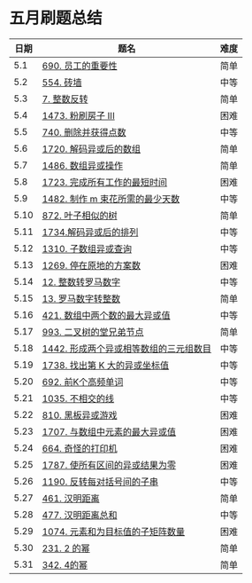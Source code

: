 # 五月刷题总结

| 日期 | 题名                                                         | 难度 |
| ---- | ------------------------------------------------------------ | ---- |
| 5.1  | [690. 员工的重要性](https://leetcode-cn.com/problems/employee-importance/) | 简单 |
| 5.2  | [554. 砖墙](https://leetcode-cn.com/problems/brick-wall/)    | 中等 |
| 5.3  | [7. 整数反转](https://leetcode-cn.com/problems/reverse-integer/) | 简单 |
| 5.4  | [1473. 粉刷房子 III](https://leetcode-cn.com/problems/paint-house-iii/) | 困难 |
| 5.5  | [740. 删除并获得点数](https://leetcode-cn.com/problems/delete-and-earn/) | 中等 |
| 5.6  | [1720. 解码异或后的数组](https://leetcode-cn.com/problems/decode-xored-array/) | 简单 |
| 5.7  | [1486. 数组异或操作](https://leetcode-cn.com/problems/xor-operation-in-an-array/) | 简单 |
| 5.8  | [1723. 完成所有工作的最短时间](https://leetcode-cn.com/problems/find-minimum-time-to-finish-all-jobs/) | 困难 |
| 5.9  | [1482. 制作 m 束花所需的最少天数](https://leetcode-cn.com/problems/minimum-number-of-days-to-make-m-bouquets/) | 中等 |
| 5.10 | [872. 叶子相似的树](https://leetcode-cn.com/problems/leaf-similar-trees/) | 简单 |
| 5.11 | [1734.解码异或后的排列](https://leetcode-cn.com/problems/decode-xored-permutation/) | 中等 |
| 5.12 | [1310. 子数组异或查询](https://leetcode-cn.com/problems/xor-queries-of-a-subarray/) | 中等 |
| 5.13 | [1269. 停在原地的方案数](https://leetcode-cn.com/problems/number-of-ways-to-stay-in-the-same-place-after-some-steps/) | 困难 |
| 5.14 | [12. 整数转罗马数字](https://leetcode-cn.com/problems/integer-to-roman/) | 中等 |
| 5.15 | [13. 罗马数字转整数](https://leetcode-cn.com/problems/roman-to-integer/) | 简单 |
| 5.16 | [421. 数组中两个数的最大异或值](https://leetcode-cn.com/problems/maximum-xor-of-two-numbers-in-an-array/) | 中等 |
| 5.17 | [993. 二叉树的堂兄弟节点](https://leetcode-cn.com/problems/cousins-in-binary-tree/) | 简单 |
| 5.18 | [1442. 形成两个异或相等数组的三元组数目](https://leetcode-cn.com/problems/count-triplets-that-can-form-two-arrays-of-equal-xor/) | 中等 |
| 5.19 | [1738. 找出第 K 大的异或坐标值](https://leetcode-cn.com/problems/find-kth-largest-xor-coordinate-value/) | 中等 |
| 5.20 | [692. 前K个高频单词](https://leetcode-cn.com/problems/top-k-frequent-words/) | 中等 |
| 5.21 | [1035. 不相交的线](https://leetcode-cn.com/problems/uncrossed-lines/) | 中等 |
| 5.22 | [810. 黑板异或游戏](https://leetcode-cn.com/problems/chalkboard-xor-game/) | 困难 |
| 5.23 | [1707. 与数组中元素的最大异或值](https://leetcode-cn.com/problems/maximum-xor-with-an-element-from-array/) | 困难 |
| 5.24 | [664. 奇怪的打印机](https://leetcode-cn.com/problems/strange-printer/) | 困难 |
| 5.25 | [1787. 使所有区间的异或结果为零](https://leetcode-cn.com/problems/make-the-xor-of-all-segments-equal-to-zero/) | 困难 |
| 5.26 | [1190. 反转每对括号间的子串](https://leetcode-cn.com/problems/reverse-substrings-between-each-pair-of-parentheses/) | 中等 |
| 5.27 | [461. 汉明距离](https://leetcode-cn.com/problems/hamming-distance/) | 简单 |
| 5.28 | [477. 汉明距离总和](https://leetcode-cn.com/problems/total-hamming-distance/) | 中等 |
| 5.29 | [1074. 元素和为目标值的子矩阵数量](https://leetcode-cn.com/problems/number-of-submatrices-that-sum-to-target/) | 困难 |
| 5.30 | [231. 2 的幂](https://leetcode-cn.com/problems/power-of-two/) | 简单 |
| 5.31 | [342. 4的幂](https://leetcode-cn.com/problems/power-of-four/) | 简单 |




